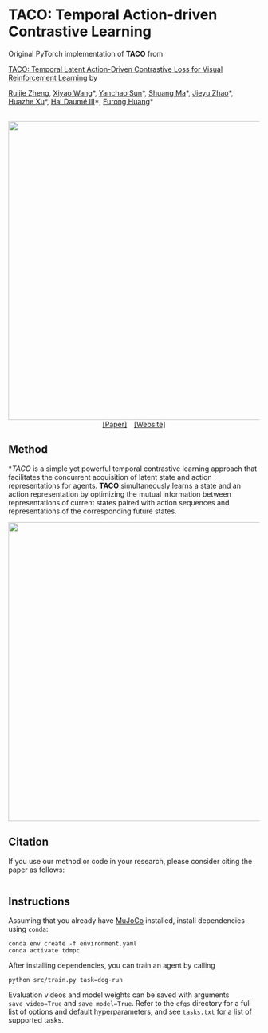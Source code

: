 # TACO: Temporal Action-driven Contrastive Learning

Original PyTorch implementation of **TACO** from

[TACO: Temporal Latent Action-Driven Contrastive Loss for Visual Reinforcement Learning](https://arxiv.org/abs/2203.04955) by

[Ruijie Zheng](https://ruijiezheng.com), [Xiyao Wang](https://si0wang.github.io)\*, [Yanchao Sun](https://ycsun2017.github.io)\*, [Shuang Ma](https://www.shuangma.me)\*, [Jieyu Zhao](https://jyzhao.net)\*, [Huazhe Xu](http://hxu.rocks)\*, [Hal Daumé III](http://users.umiacs.umd.edu/~hal/)\*, [Furong Huang](https://furong-huang.com)\*


<p align="center">
  <br><img src='media/ae591483.png' width="600"/><br>
   <a href="https://arxiv.org/abs/2203.04955">[Paper]</a>&emsp;<a href="https://nicklashansen.github.io/td-mpc">[Website]</a>
</p>


## Method

**TACO* is a simple yet powerful temporal contrastive learning approach that facilitates the concurrent acquisition of latent state and action representations for agents. **TACO** simultaneously learns a state and an action representation by optimizing the mutual information between representations of current states paired with action sequences and representations of the corresponding future states.

<p align="center">
  <img src='media/d818bbc7.png' width="600"/>
</p>


## Citation

If you use our method or code in your research, please consider citing the paper as follows:

```

```

## Instructions

Assuming that you already have [MuJoCo](http://www.mujoco.org) installed, install dependencies using `conda`:

```
conda env create -f environment.yaml
conda activate tdmpc
```

After installing dependencies, you can train an agent by calling

```
python src/train.py task=dog-run
```

Evaluation videos and model weights can be saved with arguments `save_video=True` and `save_model=True`. Refer to the `cfgs` directory for a full list of options and default hyperparameters, and see `tasks.txt` for a list of supported tasks.




